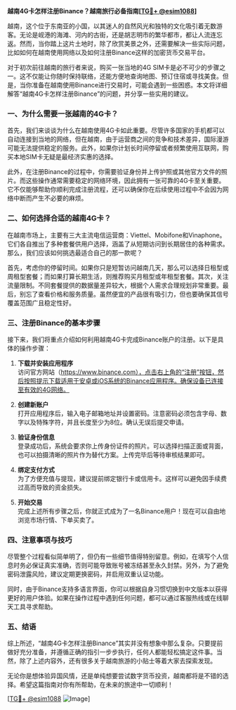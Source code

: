 **越南4G卡怎样注册Binance？越南旅行必备指南[[TG💪+ @esim1088](https://t.me/s/esim1088)]**

越南，这个位于东南亚的小国，以其迷人的自然风光和独特的文化吸引着无数游客。无论是岘港的海滩、河内的古街，还是胡志明市的繁华都市，都让人流连忘返。然而，当你踏上这片土地时，除了欣赏美景之外，还需要解决一些实际问题，比如如何在越南使用网络以及如何注册Binance这样的加密货币交易平台。

对于初次前往越南的旅行者来说，购买一张当地的4G SIM卡是必不可少的步骤之一。这不仅能让你随时保持联络，还能方便地查询地图、预订住宿或寻找美食。但是，当你准备在越南使用Binance进行交易时，可能会遇到一些困惑。本文将详细解答“越南4G卡怎样注册Binance”的问题，并分享一些实用的建议。

### 一、为什么需要一张越南的4G卡？

首先，我们来谈谈为什么在越南使用4G卡如此重要。尽管许多国家的手机都可以自动连接到当地的网络，但在越南，由于运营商之间的竞争和技术差异，国际漫游可能无法提供稳定的服务。此外，如果你计划长时间停留或者频繁使用互联网，购买本地SIM卡无疑是最经济实惠的选择。

此外，在注册Binance的过程中，你需要验证身份并上传护照或其他官方文件的照片。而这些操作通常需要稳定的网络环境，因此拥有一张可靠的4G卡至关重要。它不仅能够帮助你顺利完成注册流程，还可以确保你在后续使用过程中不会因为网络中断而产生不必要的麻烦。

### 二、如何选择合适的越南4G卡？

在越南市场上，主要有三大主流电信运营商：Viettel、Mobifone和Vinaphone。它们各自推出了多种套餐供用户选择，涵盖了从短期访问到长期居住的各种需求。那么，我们应该如何挑选最适合自己的那一款呢？

首先，考虑你的停留时间。如果你只是短暂访问越南几天，那么可以选择日租型或周租型套餐；而如果打算长期生活，则推荐购买月租型或年租型套餐。其次，关注流量限制。不同套餐提供的数据量差异较大，根据个人需求合理规划非常重要。最后，别忘了查看价格和服务质量。虽然便宜的产品很有吸引力，但也要确保其信号覆盖范围广且稳定性好。

### 三、注册Binance的基本步骤

接下来，我们将重点介绍如何利用越南4G卡完成Binance账户的注册。以下是具体的操作步骤：

1. **下载并安装应用程序**  
   访问官方网站（https://www.binance.com），点击右上角的“注册”按钮，然后按照提示下载适用于安卓或iOS系统的Binance应用程序。确保设备已连接至有效的4G网络。

2. **创建新账户**  
   打开应用程序后，输入电子邮箱地址并设置密码。注意密码必须包含字母、数字以及特殊字符，并且长度至少为8位。确认无误后提交申请。

3. **验证身份信息**  
   登录成功后，系统会要求你上传身份证件的照片。可以选择扫描正面或背面，也可以拍摄清晰的照片作为替代方案。上传完毕后等待审核结果即可。

4. **绑定支付方式**  
   为了方便充值与提现，建议提前绑定银行卡或信用卡。这样可以避免因手续费过高而导致的资金损失。

5. **开始交易**  
   完成上述所有步骤之后，你就正式成为了一名Binance用户！现在可以自由地浏览市场行情、下单买卖了。

### 四、注意事项与技巧

尽管整个过程看似简单明了，但仍有一些细节值得特别留意。例如，在填写个人信息时务必保证真实准确，否则可能导致账号被冻结甚至永久封禁。另外，为了避免密码泄露风险，建议定期更换密码，并启用双重认证功能。

同时，由于Binance支持多语言界面，你可以根据自身习惯切换到中文版本以获得更好的用户体验。如果在操作过程中遇到任何问题，都可以通过客服热线或在线聊天工具寻求帮助。

### 五、结语

综上所述，“越南4G卡怎样注册Binance”其实并没有想象中那么复杂。只要提前做好充分准备，并遵循正确的指引一步步执行，任何人都能轻松搞定这件事。当然，除了上述内容外，还有很多关于越南旅游的小贴士等着大家去探索发现。

无论你是想体验异国风情，还是单纯想要尝试数字货币投资，越南都将是不错的选择。希望这篇指南对你有所帮助，在未来的旅途中一切顺利！

[[TG💪+ @esim1088](https://t.me/s/esim1088) ![Image](https://i.postimg.cc/4NQfJmqS/Snipaste-2025-05-13-00-14-12.png)]